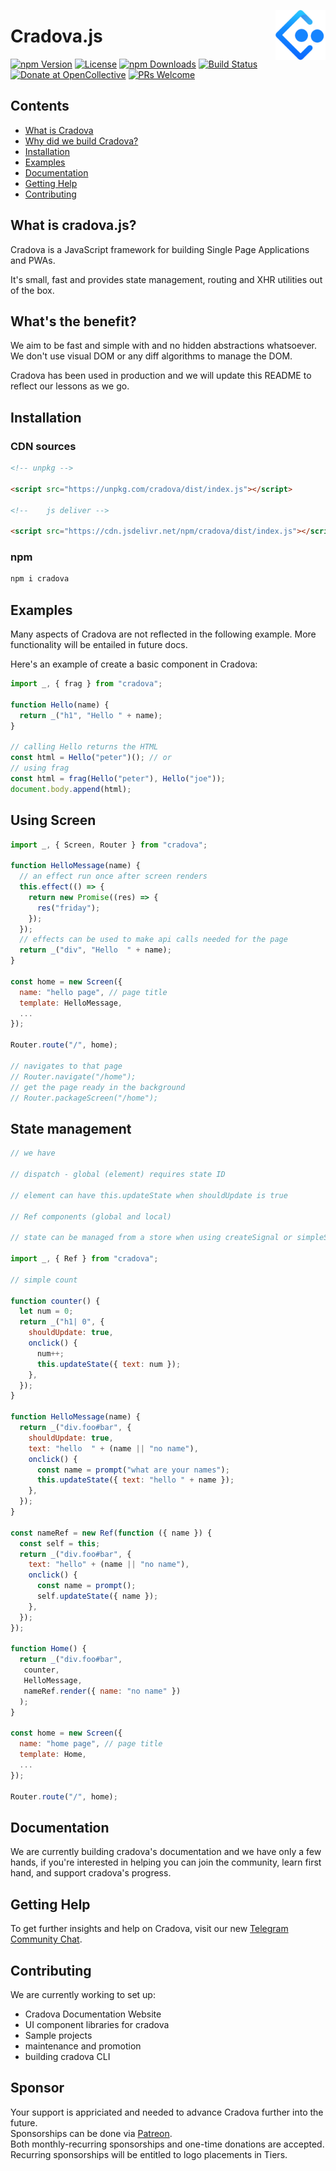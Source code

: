 <a><img src="cradova.png" alt="logo" width="80" height="80" align="right"></a>

# Cradova.js
[![npm Version](https://img.shields.io/npm/v/cradova.svg)](https://www.npmjs.com/package/cradova)
[![License](https://img.shields.io/npm/l/cradova.svg)](https://github.com/cradova/cradova.js/blob/next/LICENSE)
[![npm Downloads](https://img.shields.io/npm/dm/cradova.svg)](https://www.npmjs.com/package/cradova)
[![Build Status](https://img.shields.io/travis/cradova/cradova.js/next.svg?colorB=brightgreen)](https://www.npmjs.com/package/cradova)
[![Donate at OpenCollective](https://img.shields.io/opencollective/all/cradova.svg?colorB=brightgreen)](https://opencollective.com/cradova)
[![PRs Welcome](https://img.shields.io/badge/PRs-welcome-brightgreen.svg)](https://github.com/cradova/cradova.js/blob/next/contributing.md)

  
## Contents

- [What is Cradova](#what-is-cradovajs)
- [Why did we build Cradova?](#whats-the-benefit)
- [Installation](#installation)
- [Examples](#examples)
- [Documentation](#documentation)
- [Getting Help](#getting-help)
- [Contributing](#contributing)

## What is cradova.js?

Cradova is a JavaScript framework for building Single Page Applications and PWAs.

It's small, fast and provides state management, routing and XHR utilities out of the box.

## What's the benefit?
We aim to be fast and simple with and no hidden abstractions whatsoever.
We don't use visual DOM or any diff algorithms to manage the DOM.

Cradova has been used in production and we will update this README to reflect our lessons as we go.

## Installation

### CDN sources

```html
<!-- unpkg -->

<script src="https://unpkg.com/cradova/dist/index.js"></script>

<!--    js deliver -->

<script src="https://cdn.jsdelivr.net/npm/cradova/dist/index.js"></script>
```

### npm

```bash
npm i cradova
```


## Examples
Many aspects of Cradova are not reflected in the following example. More functionality will be entailed in future docs.

Here's an example of create a basic component in Cradova:

```js
import _, { frag } from "cradova";

function Hello(name) {
  return _("h1", "Hello " + name);
}

// calling Hello returns the HTML
const html = Hello("peter")(); // or
// using frag
const html = frag(Hello("peter"), Hello("joe"));
document.body.append(html);
```

## Using Screen
```js
import _, { Screen, Router } from "cradova";

function HelloMessage(name) {
  // an effect run once after screen renders
  this.effect(() => {
    return new Promise((res) => {
      res("friday");
    });
  });
  // effects can be used to make api calls needed for the page
  return _("div", "Hello  " + name);
}

const home = new Screen({
  name: "hello page", // page title
  template: HelloMessage,
  ...
});

Router.route("/", home);

// navigates to that page
// Router.navigate("/home");
// get the page ready in the background
// Router.packageScreen("/home");

```

## State management

```js
// we have

// dispatch - global (element) requires state ID

// element can have this.updateState when shouldUpdate is true

// Ref components (global and local)

// state can be managed from a store when using createSignal or simpleStores

import _, { Ref } from "cradova";

// simple count

function counter() {
  let num = 0;
  return _("h1| 0", {
    shouldUpdate: true,
    onclick() {
      num++;
      this.updateState({ text: num });
    },
  });
}

function HelloMessage(name) {
  return _("div.foo#bar", {
    shouldUpdate: true,
    text: "hello  " + (name || "no name"),
    onclick() {
      const name = prompt("what are your names");
      this.updateState({ text: "hello " + name });
    },
  });
}

const nameRef = new Ref(function ({ name }) {
  const self = this;
  return _("div.foo#bar", {
    text: "hello" + (name || "no name"),
    onclick() {
      const name = prompt();
      self.updateState({ name });
    },
  });
});

function Home() {
  return _("div.foo#bar",
   counter,
   HelloMessage,
   nameRef.render({ name: "no name" })
  );
}

const home = new Screen({
  name: "home page", // page title
  template: Home,
  ...
});

Router.route("/", home);
```

## Documentation
We are currently building cradova's documentation and we have only a few hands, if you're interested in helping you can join the community, learn first hand, and support cradova's progress.

## Getting Help
To get further insights and help on Cradova, visit our new [Telegram Community Chat](https://t.me/cradovaframework).

## Contributing
We are currently working to set up:

- Cradova Documentation Website
- UI component libraries for cradova
- Sample projects
- maintenance and promotion
- building cradova CLI


## Sponsor
Your support is appriciated and needed to advance Cradova further into the future.\
Sponsorships can be done via [Patreon](https://www.patreon.com/FridayCandour).\
Both monthly-recurring sponsorships and one-time donations are accepted. Recurring sponsorships will be entitled to logo placements in Tiers.
